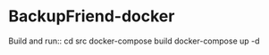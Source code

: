 # BackupFriend-docker

Build and run::
    cd src
    docker-compose build
    docker-compose up -d
